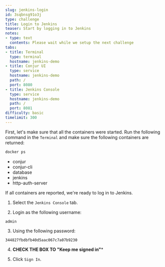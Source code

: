 ```yaml
---
slug: jenkins-login
id: 3sqbnsg91o3j
type: challenge
title: Login to Jenkins
teaser: Start by logging in to Jenkins
notes:
- type: text
  contents: Please wait while we setup the next challenge
tabs:
- title: Terminal
  type: terminal
  hostname: jenkins-demo
- title: Conjur UI
  type: service
  hostname: jenkins-demo
  path: /
  port: 8080
- title: Jenkins Console
  type: service
  hostname: jenkins-demo
  path: /
  port: 8081
difficulty: basic
timelimit: 300
---
```

First, let's make sure that all the containers were started. Run the following command in the `Terminal` and make sure the following containers are returned:

```bash
docker ps
```

* conjur
* conjur-cli
* database
* jenkins
* http-auth-server

If all containers are reported, we're ready to log in to Jenkins.

1. Select the `Jenkins Console` tab.

2. Login as the following username:

```text
admin
```

3. Using the following password:

```text
344827fbdbfb40d5aac067c7a07b9230
```

4. **CHECK THE BOX TO "Keep me signed in"***

5. Click `Sign In`.
